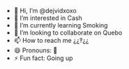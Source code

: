 - 👋 Hi, I’m @dejvidxoxo
- 👀 I’m interested in Cash
- 🌱 I’m currently learning Smoking
- 💞️ I’m looking to collaborate on Quebo
- 📫 How to reach me ¿¿‽¿¿
- 😄 Pronouns: 💎
- ⚡ Fun fact: Going up

<!---
dejvidxoxo/dejvidxoxo is a ✨ special ✨ repository because its `README.md` (this file) appears on your GitHub profile.
You can click the Preview link to take a look at your changes.
--->
